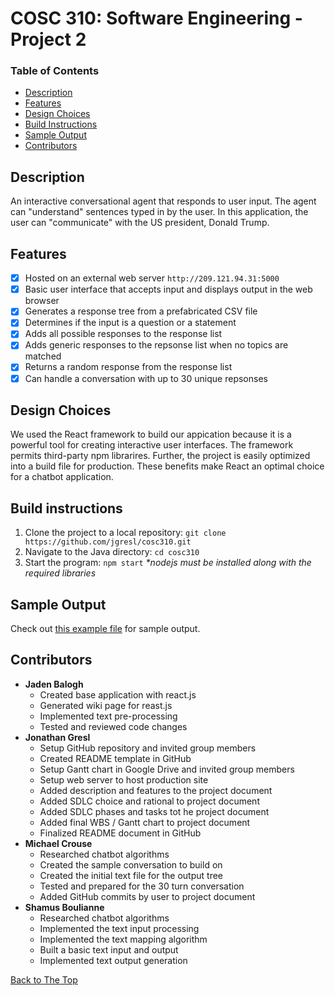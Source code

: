 # COSC 310: Software Engineering - Project 2

### Table of Contents
- [Description](#description)
- [Features](#features)
- [Design Choices](#design-choices)
- [Build Instructions](#build-instructions)
- [Sample Output](#sample-output)
- [Contributors](#contributors)

## Description
An interactive conversational agent that responds to user input. The agent can "understand" sentences typed in by the user.
In this application, the user can "communicate" with the US president, Donald Trump.

## Features
- [x] Hosted on an external web server `http://209.121.94.31:5000`
- [x] Basic user interface that accepts input and displays output in the web browser
- [x] Generates a response tree from a prefabricated CSV file
- [x] Determines if the input is a question or a statement
- [x] Adds all possible responses to the response list
- [x] Adds generic responses to the repsonse list when no topics are matched
- [x] Returns a random response from the response list
- [x] Can handle a conversation with up to 30 unique repsonses

## Design Choices
We used the React framework to build our appication because it is a powerful tool for creating interactive user interfaces. The framework permits third-party npm librarires. Further, the project is easily optimized into a build file for production. These benefits make React an optimal choice for a chatbot application.

## Build instructions

  1. Clone the project to a local repository:   `git clone https://github.com/jgresl/cosc310.git`
  2. Navigate to the Java directory: `cd cosc310`
  3. Start the program: `npm start` _*nodejs must be installed along with the required libraries_

## Sample Output
Check out [this example file](testedoutput.txt) for sample output.

## Contributors
- **Jaden Balogh**
  - Created base application with react.js
  - Generated wiki page for reast.js
  - Implemented text pre-processing
  - Tested and reviewed code changes
- **Jonathan Gresl**
  - Setup GitHub repository and invited group members
  - Created README template in GitHub
  - Setup Gantt chart in Google Drive and invited group members
  - Setup web server to host production site
  - Added description and features to the project document
  - Added SDLC choice and rational to project document
  - Added SDLC phases and tasks tot he project document
  - Added final WBS / Gantt chart to project document
  - Finalized README document in GitHub
- **Michael Crouse**
  - Researched chatbot algorithms
  - Created the sample conversation to build on
  - Created the initial text file for the output tree
  - Tested and prepared for the 30 turn conversation
  - Added GitHub commits by user to project document
- **Shamus Boulianne**
  - Researched chatbot algorithms
  - Implemented the text input processing
  - Implemented the text mapping algorithm
  - Built a basic text input and output
  - Implemented text output generation

[Back to The Top](#cosc-310-software-engineering---project-2)
